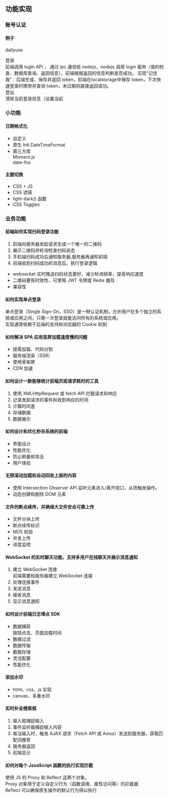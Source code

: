## 功能实现

### 账号认证

#### 例子

dailyuse

登录  
  前端调用 login API ， 通过 ipc 通信给 nodejs，nodejs 调用 login 服务（值的检查、数据库查询、返回信息），前端根据返回的信息判断是否成功。 
  实现“记住我”：后端生成、保存并返回 token，前端在localstorage中保存 token，下次快速登录时携带并查询 token，未过期则直接返回成功。  
登出  
  清除当前登录信息（设置当前

### 小功能

#### 日期格式化

- 自定义  
- 原生 Intl.DateTimeFormat  
- 第三方库  
  Moment.js  
  date-fns  

#### 主题切换

- CSS + JS
- CSS 滤镜  
- light-dark() 函数  
- CSS Toggles  

### 业务功能

#### 前端如何实现扫码登录功能

1. 前端向服务器发起请求生成一个唯一的二维码  
2. 展示二维码并轮询检查扫码状态  
3. 手机端扫码成功后通知服务器,服务器再通知前端  
4. 前端收到扫码成功的消息后，执行登录逻辑  

- websocket 实时推送扫码状态更好，减少轮询频率，提高响应速度  
- 二维码要有时效性，可使用 JWT 令牌或 Redis 缓存  
- 兼容性  

#### 如何实现单点登录

单点登录（Single Sign-On，SSO）是一种认证机制，允许用户在多个独立的系统或应用之间，只需一次登录就能访问所有的系统或应用。  
实现通常依赖于后端的支持和浏览器的 Cookie 机制  

#### 如何解决 SPA 应用首屏加载速度慢的问题

- 按需加载、代码分割
- 服务端渲染（SSR）
- 使用骨架屏
- CDN 加速

#### 如何设计一款能够统计前端页面请求耗时的工具

1. 使用 XMLHttpRequest 或 fetch API 拦截请求和响应  
2. 记录发起请求的事件和收到响应的时间
3. 计算时间差
4. 存储数据
5. 数据展示

#### 如何设计和优化秒杀系统的前端

- 界面设计
- 性能优化
- 防止刷量和攻击
- 用户体验

#### 无限滚动加载和自动回收上面的内容

- 使用 Intersection Observer API 监听元素进入/离开视口，从而触发操作。
- 动态创建和删除 DOM 元素  

#### 文件的断点续传，并确保大文件安全可靠上传

- 文件分块上传  
- 断点续传标识
- MD5 校验
- 并发上传
- 进度监控

#### WebSocket 的实时聊天功能，支持多用户在线聊天并展示消息通知

1. 建立 WebSocket 连接  
    前端需要和服务器建立 WebSocket 连接  
2. 处理连接事件
3. 发送消息
4. 接收消息
5. 显示消息通知

#### 如何设计前端日志埋点 SDK

- 数据捕获  
    按钮点击、页面加载时间  
- 数据过滤  
- 数据传输  
- 数据存储  
- 灵活配置  
- 性能优化  

#### 添加水印

- html、css、js 实现
- canvas、多重水印

#### 实时补全搜索框

1. 输入框捕捉输入
2. 事件监听器捕捉输入内容
3. 每当输入时，触发 AJAX 请求（Fetch API 或 Axios）发送到服务器，获取匹配词推荐  
4. 服务器返回  
5. 前端显示

#### 如何对每个 JavaScript 函数的执行实现拦截  

使用 JS 的 Proxy 和 Reflect 这两个对象。  
Proxy 对象用于定义自定义行为（函数调用、属性访问等）的拦截器  
Reflect 可以确保原生操作的默认行为得以执行  
